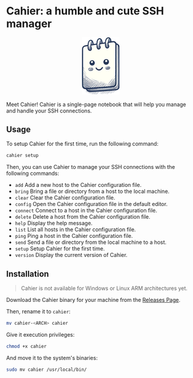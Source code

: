 # Cahier: a humble and cute SSH manager

<p align="center">
    <img style="width: 20%" src="assets/logo.png">
</p>

Meet Cahier! Cahier is a single-page notebook that will help you manage and handle your SSH connections.

## Usage

To setup Cahier for the first time, run the following command:

```bash
cahier setup
```

Then, you can use Cahier to manage your SSH connections with the following commands:

- `add`      Add a new host to the Cahier configuration file.
- `bring`    Bring a file or directory from a host to the local machine.
- `clear`    Clear the Cahier configuration file.
- `config`   Open the Cahier configuration file in the default editor.
- `connect`  Connect to a host in the Cahier configuration file.
- `delete`   Delete a host from the Cahier configuration file.
- `help`     Display the help message.
- `list`     List all hosts in the Cahier configuration file.
- `ping`     Ping a host in the Cahier configuration file.
- `send`     Send a file or directory from the local machine to a host.
- `setup`    Setup Cahier for the first time.
- `version`  Display the current version of Cahier.

## Installation

> Cahier is not available for Windows or Linux ARM architectures yet.

Download the Cahier binary for your machine from the [Releases Page](https://github.com/vistormu/cahier/releases).

Then, rename it to `cahier`:

```bash
mv cahier-<ARCH> cahier
```

Give it execution privileges:

```bash
chmod +x cahier
```

And move it to the system's binaries:

```bash
sudo mv cahier /usr/local/bin/
```
